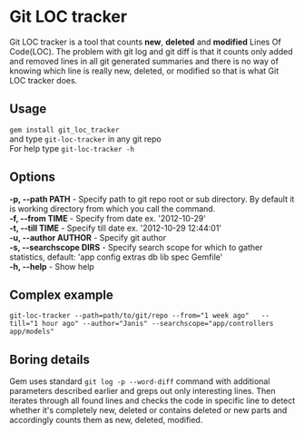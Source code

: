 Git LOC tracker
===============
Git LOC tracker is a tool that counts **new**, **deleted** and **modified** Lines Of Code(LOC). The problem with git log and git diff is that it counts only added and removed lines in all git generated summaries and there is no way of knowing which line is really new, deleted, or modified so that is what Git LOC tracker does.

Usage
---------------
`gem install git_loc_tracker`  
and type `git-loc-tracker` in any git repo  
For help type `git-loc-tracker -h`  

Options
---------------
**-p, --path PATH** - Specify path to git repo root or sub directory. By default it is working directory from which you call the command.  
**-f, --from TIME** - Specify from date ex. '2012-10-29'  
**-t, --till TIME** - Specify till date ex. '2012-10-29 12:44:01'  
**-u, --author AUTHOR** - Specify git author  
**-s, --searchscope DIRS** - Specify search scope for which to gather statistics, default: 'app config extras db lib spec Gemfile'  
**-h, --help** - Show help  

Complex example
---------------
`git-loc-tracker --path=path/to/git/repo --from="1 week ago"  
--till="1 hour ago" --author="Janis" --searchscope="app/controllers app/models"`

Boring details
---------------
Gem uses standard `git log -p --word-diff` command with additional parameters described earlier and greps out only interesting lines. Then iterates through all found lines and checks the code in specific line to detect whether it's completely new, deleted or contains deleted or new parts and accordingly counts them as new, deleted, modified. 
